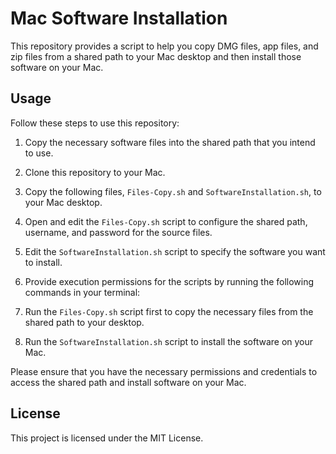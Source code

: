# Mac Software Installation

This repository provides a script to help you copy DMG files, app files, and zip files from a shared path to your Mac desktop and then install those software on your Mac.

## Usage

Follow these steps to use this repository:

1. Copy the necessary software files into the shared path that you intend to use.

2. Clone this repository to your Mac.

3. Copy the following files, `Files-Copy.sh` and `SoftwareInstallation.sh`, to your Mac desktop.

4. Open and edit the `Files-Copy.sh` script to configure the shared path, username, and password for the source files.

5. Edit the `SoftwareInstallation.sh` script to specify the software you want to install.

6. Provide execution permissions for the scripts by running the following commands in your terminal:

7. Run the `Files-Copy.sh` script first to copy the necessary files from the shared path to your desktop.

8. Run the `SoftwareInstallation.sh` script to install the software on your Mac.

Please ensure that you have the necessary permissions and credentials to access the shared path and install software on your Mac.

## License

This project is licensed under the MIT License.
